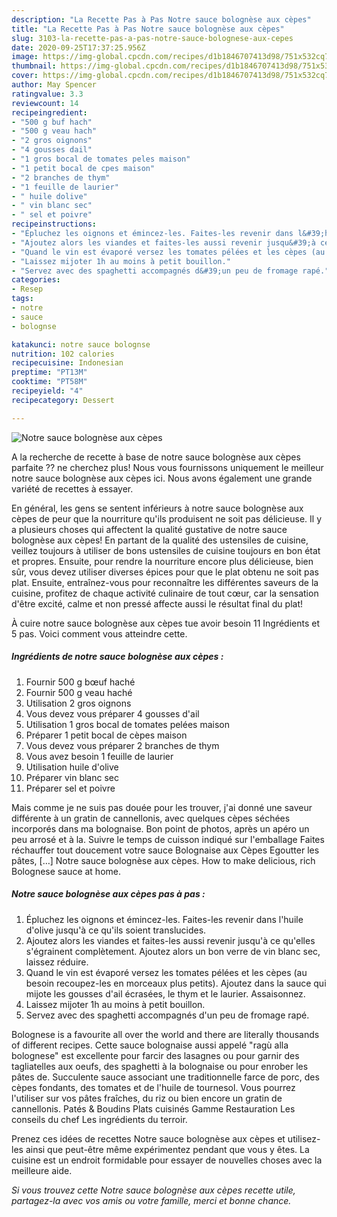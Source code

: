 ```yaml
---
description: "La Recette Pas à Pas Notre sauce bolognèse aux cèpes"
title: "La Recette Pas à Pas Notre sauce bolognèse aux cèpes"
slug: 3103-la-recette-pas-a-pas-notre-sauce-bolognese-aux-cepes
date: 2020-09-25T17:37:25.956Z
image: https://img-global.cpcdn.com/recipes/d1b1846707413d98/751x532cq70/notre-sauce-bolognese-aux-cepes-photo-principale-de-la-recette.jpg
thumbnail: https://img-global.cpcdn.com/recipes/d1b1846707413d98/751x532cq70/notre-sauce-bolognese-aux-cepes-photo-principale-de-la-recette.jpg
cover: https://img-global.cpcdn.com/recipes/d1b1846707413d98/751x532cq70/notre-sauce-bolognese-aux-cepes-photo-principale-de-la-recette.jpg
author: May Spencer
ratingvalue: 3.3
reviewcount: 14
recipeingredient:
- "500 g buf hach"
- "500 g veau hach"
- "2 gros oignons"
- "4 gousses dail"
- "1 gros bocal de tomates peles maison"
- "1 petit bocal de cpes maison"
- "2 branches de thym"
- "1 feuille de laurier"
- " huile dolive"
- " vin blanc sec"
- " sel et poivre"
recipeinstructions:
- "Épluchez les oignons et émincez-les. Faites-les revenir dans l&#39;huile d&#39;olive jusqu&#39;à ce qu&#39;ils soient translucides."
- "Ajoutez alors les viandes et faites-les aussi revenir jusqu&#39;à ce qu&#39;elles s&#39;égrainent complètement. Ajoutez alors un bon verre de vin blanc sec, laissez réduire."
- "Quand le vin est évaporé versez les tomates pélées et les cèpes (au besoin recoupez-les en morceaux plus petits). Ajoutez dans la sauce qui mijote les gousses d&#39;ail écrasées, le thym et le laurier. Assaisonnez."
- "Laissez mijoter 1h au moins à petit bouillon."
- "Servez avec des spaghetti accompagnés d&#39;un peu de fromage rapé."
categories:
- Resep
tags:
- notre
- sauce
- bolognse

katakunci: notre sauce bolognse 
nutrition: 102 calories
recipecuisine: Indonesian
preptime: "PT13M"
cooktime: "PT58M"
recipeyield: "4"
recipecategory: Dessert

---
```



![Notre sauce bolognèse aux cèpes](https://img-global.cpcdn.com/recipes/d1b1846707413d98/751x532cq70/notre-sauce-bolognese-aux-cepes-photo-principale-de-la-recette.jpg)

A la recherche de recette à base de notre sauce bolognèse aux cèpes parfaite ?? ne cherchez plus! Nous vous fournissons uniquement le meilleur notre sauce bolognèse aux cèpes ici. Nous avons également une grande variété de recettes à essayer.

En général, les gens se sentent inférieurs à notre sauce bolognèse aux cèpes de peur que la nourriture qu'ils produisent ne soit pas délicieuse. Il y a plusieurs choses qui affectent la qualité gustative de notre sauce bolognèse aux cèpes! En partant de la qualité des ustensiles de cuisine, veillez toujours à utiliser de bons ustensiles de cuisine toujours en bon état et propres. Ensuite, pour rendre la nourriture encore plus délicieuse, bien sûr, vous devez utiliser diverses épices pour que le plat obtenu ne soit pas plat. Ensuite, entraînez-vous pour reconnaître les différentes saveurs de la cuisine, profitez de chaque activité culinaire de tout cœur, car la sensation d'être excité, calme et non pressé affecte aussi le résultat final du plat!

<!--inarticleads1-->

À cuire notre sauce bolognèse aux cèpes tue avoir besoin 11 Ingrédients et 5 pas. Voici comment vous atteindre cette.

##### Ingrédients de notre sauce bolognèse aux cèpes :

1. Fournir 500 g bœuf haché
1. Fournir 500 g veau haché
1. Utilisation 2 gros oignons
1. Vous devez vous préparer 4 gousses d&#39;ail
1. Utilisation 1 gros bocal de tomates pelées maison
1. Préparer 1 petit bocal de cèpes maison
1. Vous devez vous préparer 2 branches de thym
1. Vous avez besoin 1 feuille de laurier
1. Utilisation  huile d&#39;olive
1. Préparer  vin blanc sec
1. Préparer  sel et poivre


Mais comme je ne suis pas douée pour les trouver, j&#39;ai donné une saveur différente à un gratin de cannellonis, avec quelques cèpes séchées incorporés dans ma bolognaise. Bon point de photos, après un apéro un peu arrosé et à la. Suivre le temps de cuisson indiqué sur l&#39;emballage Faites réchauffer tout doucement votre sauce Bolognaise aux Cèpes Egoutter les pâtes, […] Notre sauce bolognèse aux cèpes. How to make delicious, rich Bolognese sauce at home. 

<!--inarticleads2-->

##### Notre sauce bolognèse aux cèpes pas à pas :

1. Épluchez les oignons et émincez-les. Faites-les revenir dans l&#39;huile d&#39;olive jusqu&#39;à ce qu&#39;ils soient translucides.
1. Ajoutez alors les viandes et faites-les aussi revenir jusqu&#39;à ce qu&#39;elles s&#39;égrainent complètement. Ajoutez alors un bon verre de vin blanc sec, laissez réduire.
1. Quand le vin est évaporé versez les tomates pélées et les cèpes (au besoin recoupez-les en morceaux plus petits). Ajoutez dans la sauce qui mijote les gousses d&#39;ail écrasées, le thym et le laurier. Assaisonnez.
1. Laissez mijoter 1h au moins à petit bouillon.
1. Servez avec des spaghetti accompagnés d&#39;un peu de fromage rapé.


Bolognese is a favourite all over the world and there are literally thousands of different recipes. Cette sauce bolognaise aussi appelé &#34;ragù alla bolognese&#34; est excellente pour farcir des lasagnes ou pour garnir des tagliatelles aux oeufs, des spaghetti à la bolognaise ou pour enrober les pâtes de. Succulente sauce associant une traditionnelle farce de porc, des cèpes fondants, des tomates et de l&#39;huile de tournesol. Vous pourrez l&#39;utiliser sur vos pâtes fraîches, du riz ou bien encore un gratin de cannellonis. Patés &amp; Boudins Plats cuisinés Gamme Restauration Les conseils du chef Les ingrédients du terroir. 

<!--inarticleads1-->

<p>
Prenez ces idées de recettes Notre sauce bolognèse aux cèpes et utilisez-les ainsi que peut-être même expérimentez pendant que vous y êtes. La cuisine est un endroit formidable pour essayer de nouvelles choses avec la meilleure aide.
</p>

<p>
<i>Si vous trouvez cette Notre sauce bolognèse aux cèpes recette utile, partagez-la avec vos amis ou votre famille, merci et bonne chance.</i>
</p>
